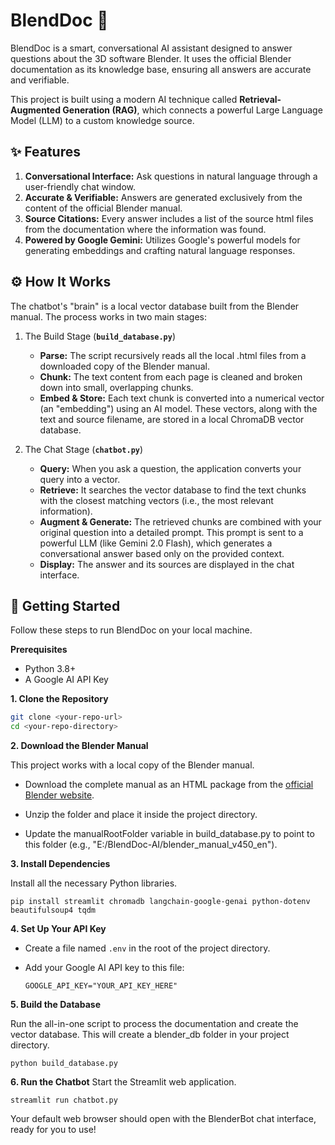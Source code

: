 # BlendDoc 🤖
BlendDoc is a smart, conversational AI assistant designed to answer questions about the 3D software Blender. It uses the official Blender documentation as its knowledge base, ensuring all answers are accurate and verifiable.

This project is built using a modern AI technique called **Retrieval-Augmented Generation (RAG)**, which connects a powerful Large Language Model (LLM) to a custom knowledge source.


## ✨ Features
1. **Conversational Interface:** Ask questions in natural language through a user-friendly chat window.
2. **Accurate & Verifiable:** Answers are generated exclusively from the content of the official Blender manual.
3. **Source Citations:** Every answer includes a list of the source html files from the documentation where the information was found.
4. **Powered by Google Gemini:** Utilizes Google's powerful models for generating embeddings and crafting natural language responses.


## ⚙️ How It Works
The chatbot's "brain" is a local vector database built from the Blender manual. The process works in two main stages:

1. The Build Stage (**`build_database.py`**)
    - **Parse:** The script recursively reads all the local .html files from a downloaded copy of the Blender manual.
    - **Chunk:** The text content from each page is cleaned and broken down into small, overlapping chunks.
    - **Embed & Store:** Each text chunk is converted into a numerical vector (an "embedding") using an AI model. These vectors, along with the text and source filename, are stored in a local ChromaDB vector database.

2. The Chat Stage (**`chatbot.py`**)
    - **Query:** When you ask a question, the application converts your query into a vector.
    - **Retrieve:** It searches the vector database to find the text chunks with the closest matching vectors (i.e., the most relevant information).
    - **Augment & Generate:** The retrieved chunks are combined with your original question into a detailed prompt. This prompt is sent to a powerful LLM (like Gemini 2.0 Flash), which generates a conversational answer based only on the provided context.
    - **Display:** The answer and its sources are displayed in the chat interface.

## 🚀 Getting Started
Follow these steps to run BlendDoc on your local machine.

**Prerequisites**
- Python 3.8+
- A Google AI API Key

**1. Clone the Repository**
```bash
git clone <your-repo-url>
cd <your-repo-directory>
```
**2. Download the Blender Manual**

This project works with a local copy of the Blender manual.

- Download the complete manual as an HTML package from the [official Blender website](https://docs.blender.org/manual/en/latest/).

- Unzip the folder and place it inside the project directory.

- Update the manualRootFolder variable in build_database.py to point to this folder (e.g., "E:/BlendDoc-AI/blender_manual_v450_en").

**3. Install Dependencies**

Install all the necessary Python libraries.

`pip install streamlit chromadb langchain-google-genai python-dotenv beautifulsoup4 tqdm`

**4. Set Up Your API Key**

- Create a file named `.env` in the root of the project directory.

- Add your Google AI API key to this file:

    `GOOGLE_API_KEY="YOUR_API_KEY_HERE"`

**5. Build the Database**

Run the all-in-one script to process the documentation and create the vector database. This will create a blender_db folder in your project directory.

`python build_database.py`

**6. Run the Chatbot**
Start the Streamlit web application.

`streamlit run chatbot.py`

Your default web browser should open with the BlenderBot chat interface, ready for you to use!
